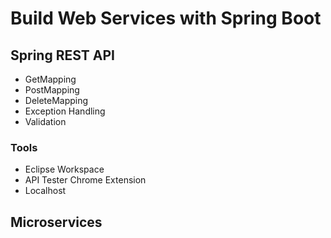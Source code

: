 # Build Web Services with Spring Boot 
## Spring REST API
- GetMapping
- PostMapping
- DeleteMapping
- Exception Handling
- Validation

### Tools
- Eclipse Workspace
- API Tester Chrome Extension
- Localhost 

## Microservices
